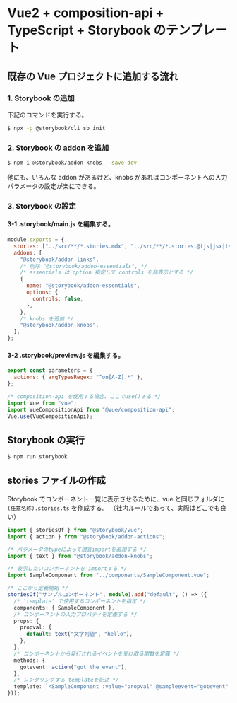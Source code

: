 # Vue2 + composition-api + TypeScript + Storybook のテンプレート

## 既存の Vue プロジェクトに追加する流れ

### 1. Storybook の追加

下記のコマンドを実行する。

```sh
$ npx -p @storybook/cli sb init
```

### 2. Storybook の addon を追加

```sh
$ npm i @storybook/addon-knobs --save-dev
```

他にも、いろんな addon があるけど、knobs があればコンポーネントへの入力パラメータの設定が楽にできる。

### 3. Storybook の設定

#### 3-1 .storybook/main.js を編集する。

```js
module.exports = {
  stories: ["../src/**/*.stories.mdx", "../src/**/*.stories.@(js|jsx|ts|tsx)"],
  addons: [
    "@storybook/addon-links",
    /* 削除 "@storybook/addon-essentials", */
    /* essentials は option 指定して controls を非表示とする */
    {
      name: "@storybook/addon-essentials",
      options: {
        controls: false,
      },
    },
    /* knobs を追加 */
    "@storybook/addon-knobs",
  ],
};
```

#### 3-2 .storybook/preview.js を編集する。

```js
export const parameters = {
  actions: { argTypesRegex: "^on[A-Z].*" },
};

/* composition-api を使用する場合、ここでuse()する */
import Vue from "vue";
import VueCompositionApi from "@vue/composition-api";
Vue.use(VueCompositionApi);
```

## Storybook の実行

```sh
$ npm run storybook
```

## stories ファイルの作成

Storybook でコンポーネント一覧に表示させるために、vue と同じフォルダに `(任意名称).stories.ts` を作成する。
（社内ルールであって、実際はどこでも良い）

```ts
import { storiesOf } from "@storybook/vue";
import { action } from "@storybook/addon-actions";

/* パラメータのtypeによって適宜importを追加する */
import { text } from "@storybook/addon-knobs";

/* 表示したいコンポーネントを importする */
import SampleComponent from "../components/SampleComponent.vue";

/* ここから定義開始 */
storiesOf("サンプルコンポーネント", module).add("default", () => ({
  /* 'template' で使用するコンポーネントを指定 */
  components: { SampleComponent },
  /* コンポーネントの入力プロパティを定義する */
  props: {
    propval: {
      default: text("文字列値", "hello"),
    },
  },
  /* コンポーネントから発行されるイベントを受け取る関数を定義 */
  methods: {
    gotevent: action("got the event"),
  },
  /* レンダリングする templateを記述 */
  template: `<SampleComponent :value="propval" @sampleevent="gotevent" />`,
}));
```
